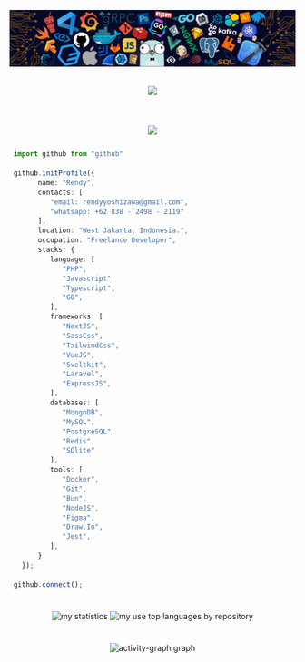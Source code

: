 ![](/header_.png)

</br>
<div align="center" >
<a href="https://u8views.com/github/rendy278"><img src="https://u8views.com/api/v1/github/profiles/114122187/views/day-week-month-total-count.svg"></a>
</div>

#
<h1 align="center">
    <img src="https://readme-typing-svg.herokuapp.com/?font=Righteous&size=35&center=true&vCenter=true&width=500&height=70&duration=4000&lines=Hi+There!+👋;+I'm+Rendy!;+I'm+Fullstack+Web+Developer!;" />
</h1>


```typescript
 import github from "github"
 
 github.initProfile({
       name: "Rendy",
       contacts: [
          "email: rendyyoshizawa@gmail.com",
          "whatsapp: +62 838 - 2498 - 2119"
       ],
       location: "West Jakarta, Indonesia.",
       occupation: "Freelance Developer",
       stacks: {
          language: [
             "PHP",
             "Javascript",
             "Typescript",
             "GO",
          ],
          frameworks: [
             "NextJS",
             "SassCss",
             "TailwindCss",
             "VueJS",
             "Sveltkit",
             "Laravel",
             "ExpressJS",
          ],
          databases: [
             "MongoDB",
             "MySQL",
             "PostgreSQL",
             "Redis",
             "SQlite"
          ],
          tools: [
             "Docker",
             "Git",
             "Bun",
             "NodeJS",
             "Figma",
             "Draw.Io",
             "Jest",
          ],
       }
   });
 
 github.connect();
```

#

<div align="center">
<img  
    alt="my statistics" 
    src="https://github-readme-stats.vercel.app/api?username=rendy278&show_icons=true&theme=github_dark"
    height="150"
    />
  <img
    alt="my use top languages by repository"
    src="https://github-readme-stats.vercel.app/api/top-langs/?username=rendy278&layout=compact&card_width=400&hide=Jupyter%20Notebook,HTML,CSS&theme=github_dark"
    height="150"
  />
</div>


#

<div align="center">
 <img src="https://github-readme-activity-graph.vercel.app/graph?username=rendy278&radius=16&theme=react&area=true&order=5" height="300" alt="activity-graph graph"  />
 </div>


